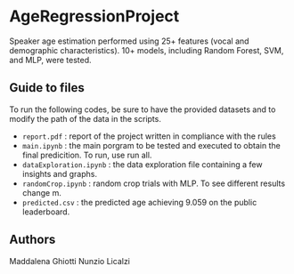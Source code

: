 # AgeRegressionProject
Speaker age estimation performed using 25+ features (vocal and demographic characteristics). 10+ models, including Random Forest, SVM, and MLP, were tested.

## Guide to files

To run the following codes, be sure to have the provided datasets and to modify the path of the data in the scripts.

- `report.pdf` : report of the project written in compliance with the rules
- `main.ipynb` : the main porgram to be tested and executed to obtain the final predicition. To run, use run all.
- `dataExploration.ipynb` : the data exploration file containing a few insights and graphs.
- `randomCrop.ipynb` : random crop trials with MLP. To see different results change m.
- `predicted.csv` : the predicted age achieving 9.059 on the public leaderboard.

## Authors

Maddalena Ghiotti
Nunzio Licalzi
